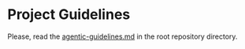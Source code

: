 # Project Guidelines

Please, read the [agentic-guidelines.md](../agentic-guidelines.md) in the root repository directory.